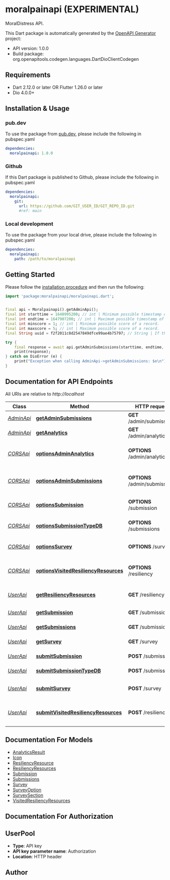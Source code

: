 # moralpainapi (EXPERIMENTAL)
MoralDistress API.

This Dart package is automatically generated by the [OpenAPI Generator](https://openapi-generator.tech) project:

- API version: 1.0.0
- Build package: org.openapitools.codegen.languages.DartDioClientCodegen

## Requirements

* Dart 2.12.0 or later OR Flutter 1.26.0 or later
* Dio 4.0.0+

## Installation & Usage

### pub.dev
To use the package from [pub.dev](https://pub.dev), please include the following in pubspec.yaml
```yaml
dependencies:
  moralpainapi: 1.0.0
```

### Github
If this Dart package is published to Github, please include the following in pubspec.yaml
```yaml
dependencies:
  moralpainapi:
    git:
      url: https://github.com/GIT_USER_ID/GIT_REPO_ID.git
      #ref: main
```

### Local development
To use the package from your local drive, please include the following in pubspec.yaml
```yaml
dependencies:
  moralpainapi:
    path: /path/to/moralpainapi
```

## Getting Started

Please follow the [installation procedure](#installation--usage) and then run the following:

```dart
import 'package:moralpainapi/moralpainapi.dart';


final api = Moralpainapi().getAdminApi();
final int starttime = 1640995200; // int | Minimum possible timestamp of a record in UTC seconds since Unix epoch.
final int endtime = 1647907200; // int | Maximum possible timestamp of a record in UTC seconds since Unix epoch.
final int minscore = 1; // int | Minimum possible score of a record.
final int maxscore = 5; // int | Maximum possible score of a record.
final String uuid = f2f2011c8d2547849dfce99ae4b75797; // String | If this parameter is specified, all other parameters are ignored and only the submission with the given UUID is fetched. If no such submission exists, an empty list is fetched. 

try {
    final response = await api.getAdminSubmissions(starttime, endtime, minscore, maxscore, uuid);
    print(response);
} catch on DioError (e) {
    print("Exception when calling AdminApi->getAdminSubmissions: $e\n");
}

```

## Documentation for API Endpoints

All URIs are relative to *http://localhost*

Class | Method | HTTP request | Description
------------ | ------------- | ------------- | -------------
[*AdminApi*](doc/AdminApi.md) | [**getAdminSubmissions**](doc/AdminApi.md#getadminsubmissions) | **GET** /admin/submissions | Get survey results
[*AdminApi*](doc/AdminApi.md) | [**getAnalytics**](doc/AdminApi.md#getanalytics) | **GET** /admin/analytics | Get data analysis
[*CORSApi*](doc/CORSApi.md) | [**optionsAdminAnalytics**](doc/CORSApi.md#optionsadminanalytics) | **OPTIONS** /admin/analytics | CORS admin analytics support
[*CORSApi*](doc/CORSApi.md) | [**optionsAdminSubmissions**](doc/CORSApi.md#optionsadminsubmissions) | **OPTIONS** /admin/submissions | CORS admin submissions support
[*CORSApi*](doc/CORSApi.md) | [**optionsSubmission**](doc/CORSApi.md#optionssubmission) | **OPTIONS** /submission | CORS submission support
[*CORSApi*](doc/CORSApi.md) | [**optionsSubmissionTypeDB**](doc/CORSApi.md#optionssubmissiontypedb) | **OPTIONS** /submissions | CORS submission support
[*CORSApi*](doc/CORSApi.md) | [**optionsSurvey**](doc/CORSApi.md#optionssurvey) | **OPTIONS** /survey | CORS survey support
[*CORSApi*](doc/CORSApi.md) | [**optionsVisitedResiliencyResources**](doc/CORSApi.md#optionsvisitedresiliencyresources) | **OPTIONS** /resiliency | CORS resiliency resources support
[*UserApi*](doc/UserApi.md) | [**getResiliencyResources**](doc/UserApi.md#getresiliencyresources) | **GET** /resiliency | Get resiliency resources
[*UserApi*](doc/UserApi.md) | [**getSubmission**](doc/UserApi.md#getsubmission) | **GET** /submission | get the submission
[*UserApi*](doc/UserApi.md) | [**getSubmissions**](doc/UserApi.md#getsubmissions) | **GET** /submissions | get the submissions
[*UserApi*](doc/UserApi.md) | [**getSurvey**](doc/UserApi.md#getsurvey) | **GET** /survey | Get the MDQ
[*UserApi*](doc/UserApi.md) | [**submitSubmission**](doc/UserApi.md#submitsubmission) | **POST** /submission | Submit a submission
[*UserApi*](doc/UserApi.md) | [**submitSubmissionTypeDB**](doc/UserApi.md#submitsubmissiontypedb) | **POST** /submissions | Submit a submission
[*UserApi*](doc/UserApi.md) | [**submitSurvey**](doc/UserApi.md#submitsurvey) | **POST** /survey | Submit a completed MDQ
[*UserApi*](doc/UserApi.md) | [**submitVisitedResiliencyResources**](doc/UserApi.md#submitvisitedresiliencyresources) | **POST** /resiliency | Submit visited resiliency resources


## Documentation For Models

 - [AnalyticsResult](doc/AnalyticsResult.md)
 - [Icon](doc/Icon.md)
 - [ResiliencyResource](doc/ResiliencyResource.md)
 - [ResiliencyResources](doc/ResiliencyResources.md)
 - [Submission](doc/Submission.md)
 - [Submissions](doc/Submissions.md)
 - [Survey](doc/Survey.md)
 - [SurveyOption](doc/SurveyOption.md)
 - [SurveySection](doc/SurveySection.md)
 - [VisitedResiliencyResources](doc/VisitedResiliencyResources.md)


## Documentation For Authorization


## UserPool

- **Type**: API key
- **API key parameter name**: Authorization
- **Location**: HTTP header


## Author



